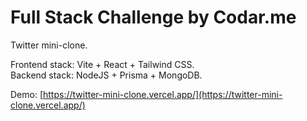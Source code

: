 # Full Stack Challenge by Codar.me

Twitter mini-clone.

Frontend stack: Vite + React + Tailwind CSS.<br>
Backend stack: NodeJS + Prisma + MongoDB.

Demo: [https://twitter-mini-clone.vercel.app/](https://twitter-mini-clone.vercel.app/)
